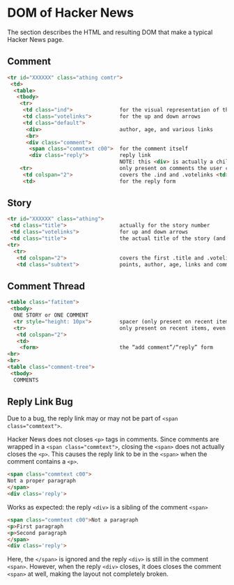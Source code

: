 # DOM of Hacker News

The section describes the HTML and resulting DOM that make a typical Hacker News page.

## Comment

```html
<tr id="XXXXXX" class="athing comtr">
 <td>
  <table>
   <tbody>
    <tr>
     <td class="ind">               for the visual representation of the depth of the thread
     <td class="votelinks">         for the up and down arrows
     <td class="default">
      <div>                         author, age, and various links
      <br>
      <div class="comment">
       <span class="commtext c00">  for the comment itself
       <div class="reply">          reply link
                                    NOTE: this <div> is actually a child of the previous <span> in comments with multiple paragraphs
    <tr>                            only present on comments the user can reply to (recent and logged in)
     <td colspan="2">               covers the .ind and .votelinks <td> from the first <tr>
     <td>                           for the reply form
```

## Story

```html
<tr id="XXXXXX" class="athing">
 <td class="title">                 actually for the story number
 <td class="votelinks">             for up and down arrows
 <td class="title">                 the actual title of the story (and domain)
<tr>
  <tr>
   <td colspan="2">                 covers the first .title and .votelinks <td> from the first <tr>
   <td class="subtext">             points, author, age, links and comments
```

## Comment Thread

```html
<table class="fatitem">
 <tbody>
  ONE STORY or ONE COMMENT
  <tr style="height: 10px">         spacer (only present on recent items, even if logged out)
  <tr>                              only present on recent items, even if logged out
   <td colspan="2">
   <td>
    <form>                          the “add comment”/“reply” form
<br>
<br>
<table class="comment-tree">
 <tbody>
  COMMENTS
```


## Reply Link Bug

Due to a bug, the reply link may or may not be part of `<span class="commtext">`.

Hacker News does not closes `<p>` tags in comments. Since comments are wrapped
in a `<span class="commtext">`, closing the `<span>` does not actually closes
the `<p>`. This causes the reply link to be in the `<span>` when the comment
contains a `<p>`.

```html
<span class="commtext c00">
Not a proper paragraph
</span>
<div class='reply'>
```

Works as expected: the reply `<div>` is a sibling of the comment `<span>`

```html
<span class="commtext c00">Not a paragraph
<p>First paragraph
<p>Second paragraph
</span>
<div class='reply'>
```

Here, the `</span>` is ignored and the reply `<div>` is still in the comment
`<span>`. However, when the reply `<div>` closes, it does closes the comment
`<span>` at well, making the layout not completely broken.
